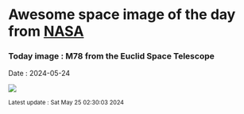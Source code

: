 
# Awesome space image of the day from [NASA](https://api.nasa.gov/)

### Today image : M78 from the Euclid Space Telescope
Date : 2024-05-24

![](https://apod.nasa.gov/apod/image/2405/M78_Euclid_960.jpg)

<small>Latest update : Sat May 25 02:30:03 2024</small>
        